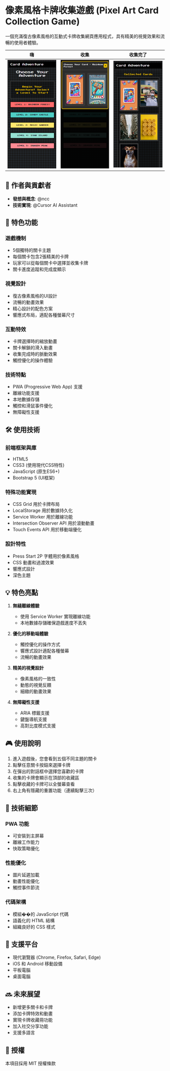 # 像素風格卡牌收集遊戲 (Pixel Art Card Collection Game)

一個充滿復古像素風格的互動式卡牌收集網頁應用程式，具有精美的視覺效果和流暢的使用者體驗。

| 嗨  | 收集  | 收集完了 |
|----------|----|----|
| ![image1](./images/screenshot-1.png)| ![image1](./images/screenshot-2.png) | ![image1](./images/screenshot-3.png) |

## 👥 作者與貢獻者

- **發想與概念**: @ncc
- **技術實現**: @Cursor AI Assistant

## 🌟 特色功能

### 遊戲機制
- 5個獨特的關卡主題
- 每個關卡包含2張精美的卡牌
- 玩家可以從每個關卡中選擇並收集卡牌
- 關卡進度追蹤和完成度顯示

### 視覺設計
- 復古像素風格的UI設計
- 流暢的動畫效果
- 精心設計的配色方案
- 響應式布局，適配各種螢幕尺寸

### 互動特效
- 卡牌選擇時的縮放動畫
- 關卡解鎖的滑入動畫
- 收集完成時的脈動效果
- 觸控優化的操作體驗

### 技術特點
- PWA (Progressive Web App) 支援
- 離線功能支援
- 本地數據存儲
- 觸控和滑鼠事件優化
- 無障礙性支援

## 🛠 使用技術

### 前端框架與庫
- HTML5
- CSS3 (使用現代CSS特性)
- JavaScript (原生ES6+)
- Bootstrap 5 (UI框架)

### 特殊功能實現
- CSS Grid 用於卡牌布局
- LocalStorage 用於數據持久化
- Service Worker 用於離線功能
- Intersection Observer API 用於滾動動畫
- Touch Events API 用於移動端優化

### 設計特性
- Press Start 2P 字體用於像素風格
- CSS 動畫和過渡效果
- 響應式設計
- 深色主題

## 💡 特色亮點

1. **無縫離線體驗**
   - 使用 Service Worker 實現離線功能
   - 本地數據存儲確保遊戲進度不丟失

2. **優化的移動端體驗**
   - 觸控優化的操作方式
   - 響應式設計適配各種螢幕
   - 流暢的動畫效果

3. **精美的視覺設計**
   - 像素風格的一致性
   - 動態的視覺反饋
   - 細緻的動畫效果

4. **無障礙性支援**
   - ARIA 標籤支援
   - 鍵盤導航支援
   - 高對比度模式支援

## 🎮 使用說明

1. 進入遊戲後，您會看到五個不同主題的關卡
2. 點擊任意關卡按鈕來選擇卡牌
3. 在彈出的對話框中選擇您喜歡的卡牌
4. 收集的卡牌會顯示在頂部的收藏區
5. 點擊收藏的卡牌可以全螢幕查看
6. 右上角有隱藏的重置功能（連續點擊三次）

## 🔧 技術細節

### PWA 功能
- 可安裝到主屏幕
- 離線工作能力
- 快取策略優化

### 性能優化
- 圖片延遲加載
- 動畫性能優化
- 觸控事件節流

### 代碼架構
- 模組��的 JavaScript 代碼
- 語義化的 HTML 結構
- 組織良好的 CSS 樣式

## 📱 支援平台
- 現代瀏覽器 (Chrome, Firefox, Safari, Edge)
- iOS 和 Android 移動設備
- 平板電腦
- 桌面電腦

## 🔜 未來展望
- 新增更多關卡和卡牌
- 添加卡牌特效和動畫
- 實現卡牌收藏冊功能
- 加入社交分享功能
- 支援多語言

## 📝 授權
本項目採用 MIT 授權條款 